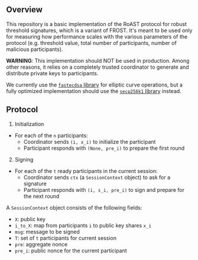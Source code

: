 ## Overview

This repository is a basic implementation of the RoAST protocol for robust threshold signatures, which is a variant of FROST. It's meant to be used only for measuring how performance scales with the various parameters of the protocol (e.g. threshold value, total number of participants, number of malicious participants).

**WARNING**: This implementation should NOT be used in production. Among other reasons, it relies on a completely trusted coordinator to generate and distribute private keys to participants.

We currently use the [`fastecdsa` library](https://github.com/AntonKueltz/fastecdsa) for elliptic curve operations, but a fully optimized implementation should use the [`secp256k1` library](https://github.com/bitcoin-core/secp256k1) instead.

## Protocol

1. Initialization

* For each of the `n` participants:
	* Coordinator sends `(i, x_i)` to initialize the participant
	* Participant responds with `(None, pre_i)` to prepare the first round

2. Signing

* For each of the `t` ready participants in the current session:
	* Coordinator sends `ctx` (a `SessionContext` object) to ask for a signature
	* Participant responds with `(i, s_i, pre_i)` to sign and prepare for the next round

A `SessionContext` object consists of the following fields:

* `X`: public key
* `i_to_X`: map from participants `i` to public key shares `x_i`
* `msg`: message to be signed
* `T`: set of `t` participants for current session
* `pre`: aggregate nonce
* `pre_i`: public nonce for the current participant
